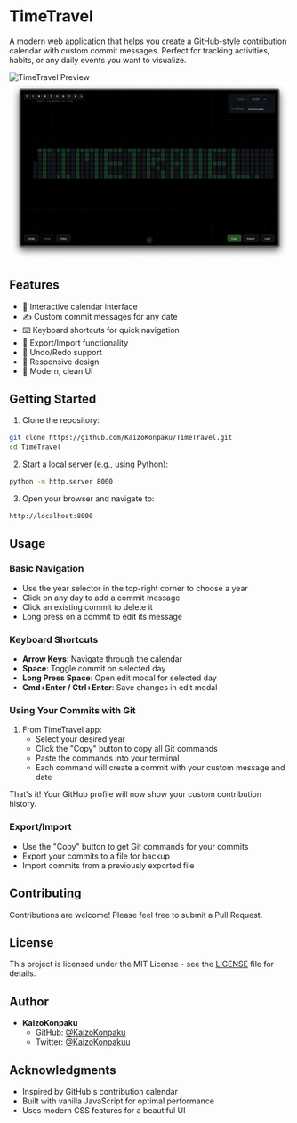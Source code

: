 # TimeTravel

A modern web application that helps you create a GitHub-style contribution calendar with custom commit messages. Perfect for tracking activities, habits, or any daily events you want to visualize.

![TimeTravel Preview](previews/timetravel.gif)
![TimeTravel Screenshot](previews/commit-2025.png)

## Features

- 📅 Interactive calendar interface
- ✍️ Custom commit messages for any date
- ⌨️ Keyboard shortcuts for quick navigation
- 💾 Export/Import functionality
- 🔄 Undo/Redo support
- 📱 Responsive design
- 🎨 Modern, clean UI

## Getting Started

1. Clone the repository:
```bash
git clone https://github.com/KaizoKonpaku/TimeTravel.git
cd TimeTravel
```

2. Start a local server (e.g., using Python):
```bash
python -m http.server 8000
```

3. Open your browser and navigate to:
```
http://localhost:8000
```

## Usage

### Basic Navigation
- Use the year selector in the top-right corner to choose a year
- Click on any day to add a commit message
- Click an existing commit to delete it
- Long press on a commit to edit its message

### Keyboard Shortcuts
- **Arrow Keys**: Navigate through the calendar
- **Space**: Toggle commit on selected day
- **Long Press Space**: Open edit modal for selected day
- **Cmd+Enter / Ctrl+Enter**: Save changes in edit modal

### Using Your Commits with Git

1. From TimeTravel app:
   - Select your desired year
   - Click the "Copy" button to copy all Git commands
   - Paste the commands into your terminal
   - Each command will create a commit with your custom message and date

That's it! Your GitHub profile will now show your custom contribution history.

### Export/Import
- Use the "Copy" button to get Git commands for your commits
- Export your commits to a file for backup
- Import commits from a previously exported file

## Contributing

Contributions are welcome! Please feel free to submit a Pull Request.

## License

This project is licensed under the MIT License - see the [LICENSE](LICENSE) file for details.

## Author

- **KaizoKonpaku**
  - GitHub: [@KaizoKonpaku](https://github.com/KaizoKonpaku)
  - Twitter: [@KaizoKonpakuu](https://x.com/KaizoKonpakuu)

## Acknowledgments

- Inspired by GitHub's contribution calendar
- Built with vanilla JavaScript for optimal performance
- Uses modern CSS features for a beautiful UI 